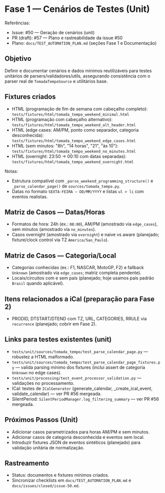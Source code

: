# Fase 1 — Cenários de Testes (Unit)

Referências:
- Issue: #50 — Geração de cenários (unit)
- PR (draft): #57 — Plano e rastreabilidade da issue #50
- Plano: `docs/TEST_AUTOMATION_PLAN.md` (seções Fase 1 e Documentação)

## Objetivo
Definir e documentar cenários e dados mínimos reutilizáveis para testes unitários de parsers/validadores/utils, assegurando consistência com o parser real de `TomadaTempoSource` e utilitários base.

## Fixtures criados
- HTML (programação de fim de semana com cabeçalho completo): `tests/fixtures/html/tomada_tempo_weekend_minimal.html`
- HTML (programação com cabeçalho alternativo): `tests/fixtures/html/tomada_tempo_weekend_alt_header.html`
- HTML (edge cases: AM/PM, ponto como separador, categoria desconhecida): `tests/fixtures/html/tomada_tempo_weekend_edge_cases.html`
 - HTML (sem minutos: "8h", "14 horas", "21", "às 10"): `tests/fixtures/html/tomada_tempo_weekend_no_minutes.html`
 - HTML (overnight: 23:50 → 00:10 com datas separadas): `tests/fixtures/html/tomada_tempo_weekend_overnight.html`

Notas:
- Estrutura compatível com `_parse_weekend_programming_structure()` e `_parse_calendar_page()` de `sources/tomada_tempo.py`.
- Datas no formato `SEXTA-FEIRA – DD/MM/YYYY` e listas `ul > li` com eventos realistas.

## Matriz de Casos — Datas/Horas
- Formatos de hora: 24h (ex.: `08:00`), AM/PM (amostrado via `edge_cases`), sem minutos (amostrado via `no_minutes`).
- Casos overnight (amostrado via `overnight`) e naive vs aware (planejado; fixture/clock control via TZ `America/Sao_Paulo`).

## Matriz de Casos — Categoria/Local
- Categorias conhecidas (ex.: F1, NASCAR, MotoGP, F2) e fallback `Unknown` (amostrado via `edge_cases`; matriz completa pendente).
- Locais/circuitos com e sem país (planejado; hoje usamos país padrão `Brasil` quando aplicável).

## Itens relacionados a iCal (preparação para Fase 2)
- PRODID, DTSTART/DTEND com TZ, URL, CATEGORIES, RRULE via `recurrence` (planejado; cobrir em Fase 2).

## Links para testes existentes (unit)
- `tests/unit/sources/tomada_tempo/test_parse_calendar_page.py` — robustez a HTML malformado.
- `tests/unit/sources/tomada_tempo/test_parse_calendar_page_fixtures.py` — valida parsing mínimo dos fixtures (inclui assert de categoria `Unknown` no edge cases).
- `tests/unit/processing/test_event_processor_validation.py` — validações no processamento.
- ICal: testes de `ICalGenerator` (generate_calendar, _create_ical_event, validate_calendar) — ver PR #56 mergeada.
- SilentPeriod: `SilentPeriodManager.log_filtering_summary` — ver PR #56 mergeada.

## Próximos Passos (Unit)
- Adicionar casos parametrizados para horas AM/PM e sem minutos.
- Adicionar casos de categoria desconhecida e eventos sem local.
- Introduzir fixtures JSON de eventos sintéticos (planejado) para validação unitária de normalização.

## Rastreamento
- Status: documentos e fixtures mínimos criados.
- Sincronizar checklists em `docs/TEST_AUTOMATION_PLAN.md` e `docs/issues/closed/issue-50.md`.
